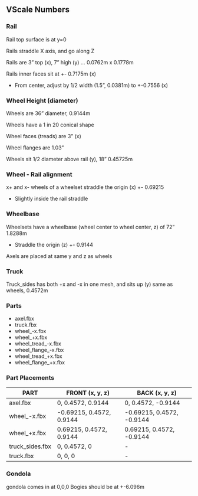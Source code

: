 ## VScale Numbers

### Rail
Rail top surface is at y=0

Rails straddle X axis, and go along Z

Rails are 3” top (x), 7” high (y) … 0.0762m x 0.1778m

Rails inner faces sit at +- 0.7175m (x)
- From center, adjust by 1/2 width (1.5”,  0.0381m) to +-0.7556 (x)

### Wheel Height (diameter)
Wheels are 36” diameter, 0.9144m

Wheels have a 1 in 20 conical shape

Wheel faces (treads) are 3” (x)

Wheel flanges are 1.03”

Wheels sit 1/2 diameter above rail (y),  18”  0.45725m

### Wheel - Rail alignment
x+ and x- wheels of a wheelset straddle the origin (x) +- 0.69215
- Slightly inside the rail straddle

### Wheelbase
Wheelsets have a wheelbase (wheel center to wheel center, z) of 72”  1.8288m
- Straddle the origin (z) +- 0.9144

Axels are placed at same y and z as wheels

### Truck
Truck_sides has both +x and -x in one mesh, and sits up (y) same as wheels, 0.4572m

### Parts
- axel.fbx
- truck.fbx
- wheel_-x.fbx
- wheel_+x.fbx
- wheel_tread_-x.fbx
- wheel_flange_-x.fbx
- wheel_tread_+x.fbx
- wheel_flange_+x.fbx

### Part Placements

| PART            | FRONT (x, y, z)          | BACK (x, y, z)            |
|-----------------|--------------------------|---------------------------|
| axel.fbx        | 0, 0.4572, 0.9144        | 0, 0.4572, -0.9144        |
| wheel_-x.fbx    | -0.69215, 0.4572, 0.9144 | -0.69215, 0.4572, -0.9144 |
| wheel_+x.fbx    | 0.69215, 0.4572, 0.9144  | 0.69215, 0.4572, -0.9144  |
| truck_sides.fbx | 0, 0.4572, 0             | -                         |
 | truck.fbx       | 0, 0, 0                  | -                         | 

### Gondola
gondola comes in at 0,0,0
Bogies should be at +-6.096m
